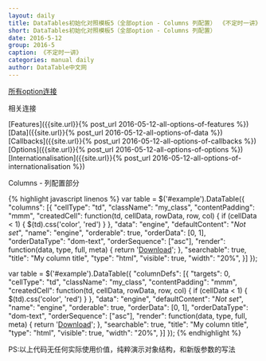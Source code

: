 ```yaml
---
layout: daily
title: DataTables初始化对照模板5（全部option - Columns 列配置） 《不定时一讲》 DataTable中文网
short: DataTables初始化对照模板5（全部option - Columns 列配置）
date: 2016-5-12
group: 2016-5
caption: 《不定时一讲》
categories: manual daily
author: DataTable中文网
---
```

[所有option连接]({{site.url}}/reference/option/)

相关连接

[Features]({{site.url}}{% post_url 2016-05-12-all-options-of-features %})
[Data]({{site.url}}{% post_url 2016-05-12-all-options-of-data %})
[Callbacks]({{site.url}}{% post_url 2016-05-12-all-options-of-callbacks %})
[Options]({{site.url}}{% post_url 2016-05-12-all-options-of-options %})
[Internationalisation]({{site.url}}{% post_url 2016-05-12-all-options-of-internationalisation %})

Columns - 列配置部分
<!--more-->

{% highlight javascript linenos %}
var table = $('#example').DataTable({
    "columns": [{
        "cellType": "td",
        "className": "my_class",
        "contentPadding": "mmm",
        "createdCell": function(td, cellData, rowData, row, col) {
            if (cellData < 1) {
                $(td).css('color', 'red')
            }
        },
        "data": "engine",
        "defaultContent": "<i>Not set</i>",
        "name": "engine",
        "orderable": true,
        "orderData": [0, 1],
        "orderDataType": "dom-text",
        "orderSequence": ["asc"],
        "render": function(data, type, full, meta) {
            return '<a href="' + data + '">Download</a>';
        },
        "searchable": true,
        "title": "My column title",
        "type": "html",
        "visible": true,
        "width": "20%",
    }]
});

var table = $('#example').DataTable({
    "columnDefs": [{
        "targets": 0,
        "cellType": "td",
        "className": "my_class",
        "contentPadding": "mmm",
        "createdCell": function(td, cellData, rowData, row, col) {
            if (cellData < 1) {
                $(td).css('color', 'red')
            }
        },
        "data": "engine",
        "defaultContent": "<i>Not set</i>",
        "name": "engine",
        "orderable": true,
        "orderData": [0, 1],
        "orderDataType": "dom-text",
        "orderSequence": ["asc"],
        "render": function(data, type, full, meta) {
            return '<a href="' + data + '">Download</a>';
        },
        "searchable": true,
        "title": "My column title",
        "type": "html",
        "visible": true,
        "width": "20%",
    }]
});
{% endhighlight %}

PS:以上代码无任何实际使用价值，纯粹演示对象结构，和新版参数的写法